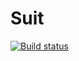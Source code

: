 # Suit

[![Build status](https://ci.appveyor.com/api/projects/status/tk0b62suvr0m2xw1?svg=true)](https://ci.appveyor.com/project/fbarresi/suit)
